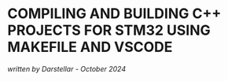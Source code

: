 # COMPILING AND BUILDING C++ PROJECTS FOR STM32 USING MAKEFILE AND VSCODE

*written by Darstellar - October 2024*


 
 
